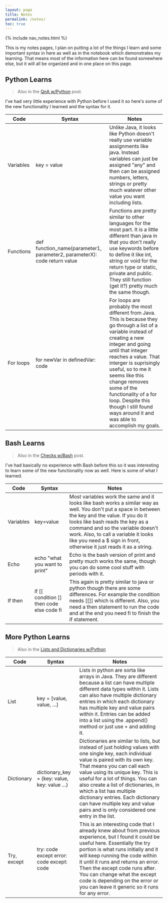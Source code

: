 ```yaml
---
layout: page
title: Notes
permalink: /notes/
toc: true
---
```


{% include nav_notes.html %}

This is my notes pages, I plan on putting a lot of the things I learn and some important syntax in here as well as in the notebook which demonstrates my learning. That means most of the information here can be found somewhere else, but it will all be organized and in one place on this page.


## Python Learns
> Also in the [QnA w/Python](https://toby-leeder.github.io/CSPFastpages/newcode/2022/08/24/pythonQnA.html) post.

I've had very little experience with Python before I used it so here's some of the new functionality I learned and the syntax for it.

| Code | Syntax | Notes |
|-|-|-|
| Variables | key = value | Unlike Java, it looks like Python doesn't really use variable assignments like java. Instead variables can just be assigned "any" and then can be assigned numbers, letters, strings or pretty much watever other value you want including lists. |
| Functions | def function_name(parameter1, parameter2, parameterX): code return value | Functions are pretty similar to other languages for the most part. It is a little different than java in that you don't really use keywords before to define it like int, string or void for the return type or static, private and public. They still function (get it?) pretty much the same though. |
| For loops | for newVar in definedVar: code | For loops are probably the most different from Java. This is because they go through a list of a variable instead of creating a new integer and going until that integer reaches a value. That interger is suprisingly useful, so to me it seems like this change removes some of the functionality of a for loop. Despite this though I still found ways around it and was able to accomplish my goals. 

## Bash Learns
> Also in the [Checks w/Bash](https://toby-leeder.github.io/CSPFastpages/newcode/2022/08/28/Checks.html) post.

I've had basically no experience with Bash before this so it was interesting to learn some of the new functionality now as well. Here is some of what I learned. 

| Code | Syntax | Notes |
|-|-|-|
| Variables | key=value | Most variables work the same and it looks like bash works a similar way as well. You don't put a space in between the key and the value. If you do it looks like bash reads the key as a command and so the variable doesn't work. Also, to call a variable it looks like you need a $ sign in front, otherwise it just reads it as a string. |
| Echo | echo "what you want to print" | Echo is the bash version of print and pretty much works the same, though you can do some cool stuff with periods with it. |
| If then | if [[ condition ]] then code else code fi | This again is pretty similar to java or python though there are some differences. For example the condition needs [[]] which is different. Also, you need a then statement to run the code and at the end you need fi to finish the if statement. |

## More Python Learns
> Also in the [Lists and Dictionaries w/Python](https://toby-leeder.github.io/CSPFastpages/newcode/2022/08/29/python_lists.html)

| Code | Syntax | Notes |
|-|-|-|
| List | key = [value, value, ...] | Lists in python are sorta like arrays in Java. They are different because a list can have multiple different data types within it. Lists can also have multiple dictionary entries in which each dictionary has multiple key and value pairs within it. Entries can be added into a list using the .append() method or just use + and adding it. | 
| Dictionary | dictionary_key = {key: value, key: value ...} | Dictionaries are similar to lists, but instead of just holding values with one single key, each individual value is paired with its own key. That means you can call each value using its unique key. This is useful for a lot of things. You can also create a list of dictionaries, in which a list has multiple dictionary entries. Each dictionary can have multiple key and value pairs and is only considered one entry in the list. |
| Try, except | try: code except error: code except: code | This is an interesting code that I already knew about from previous experience, but I found it could be useful here. Essentially the try portion is what runs initially and it will keep running the code within it until it runs and returns an error. Then the except code runs after. You can change what the except code is depending on the error or you can leave it generic so it runs for any error.|

